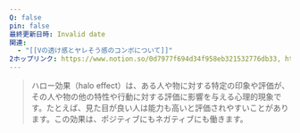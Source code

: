```yaml
---
Q: false
pin: false
最終更新日時: Invalid date
関連:
  - "[[Vの透け感とヤレそう感のコンボについて]]"
2ホップリンク: https://www.notion.so/0d7977f694d34f958eb321532776db33, https://www.notion.so/51fa350dcb274b46b5e54ec8cbffeac0, https://www.notion.so/cb62526daab3420a97c78767f20402b4
---
```

  

> ハロー効果（halo effect）は、ある人や物に対する特定の印象や評価が、その人や物の他の特性や行動に対する評価に影響を与える心理的現象です。たとえば、見た目が良い人は能力も高いと評価されやすいことがあります。この効果は、ポジティブにもネガティブにも働きます。